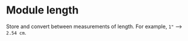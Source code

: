 # Module length

Store and convert between measurements of length. For example, `1"` --> `2.54 cm`.
